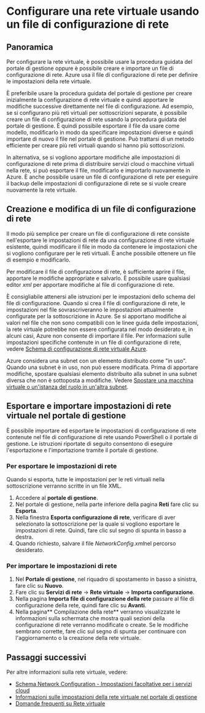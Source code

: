 <properties 
	pageTitle="Configurare una rete virtuale usando un file di configurazione di rete" 
	description="Istruzioni per esportare e importare un file di configurazione di rete nel portale di gestione di Azure per creare o modificare reti virtuali." 
	services="virtual-network" 
	documentationCenter="" 
	authors="cherylmc" 
	manager="adinah" 
	editor="tysonn"/>

<tags
	ms.service="virtual-network"
	ms.devlang="na"
	ms.topic="article"
	ms.tgt_pltfrm="na"
	ms.workload="infrastructure-services" 
	ms.date="07/09/2015"
	ms.author="cherylmc"/>

# Configurare una rete virtuale usando un file di configurazione di rete

## Panoramica

Per configurare la rete virtuale, è possibile usare la procedura guidata del portale di gestione oppure è possibile creare e importare un file di configurazione di rete. Azure usa il file di configurazione di rete per definire le impostazioni della rete virtuale.

È preferibile usare la procedura guidata del portale di gestione per creare inizialmente la configurazione di rete virtuale e quindi apportare le modifiche successive direttamente nel file di configurazione. Ad esempio, se si configurano più reti virtuali per sottoscrizioni separate, è possibile creare un file di configurazione di rete usando la procedura guidata del portale di gestione. È quindi possibile esportare il file da usare come modello, modificarlo in modo da specificare impostazioni diverse e quindi importare di nuovo il file nel portale di gestione. Può trattarsi di un metodo efficiente per creare più reti virtuali quando si hanno più sottoscrizioni.

In alternativa, se si vogliono apportare modifiche alle impostazioni di configurazione di rete prima di distribuire servizi cloud o macchine virtuali nella rete, si può esportare il file, modificarlo e importarlo nuovamente in Azure. È anche possibile usare un file di configurazione di rete per eseguire il backup delle impostazioni di configurazione di rete se si vuole creare nuovamente la rete virtuale.

## Creazione e modifica di un file di configurazione di rete 
Il modo più semplice per creare un file di configurazione di rete consiste nell'esportare le impostazioni di rete da una configurazione di rete virtuale esistente, quindi modificare il file in modo da contenere le impostazioni che si vogliono configurare per le reti virtuali. È anche possibile ottenere un file di esempio e modificarlo.

Per modificare il file di configurazione di rete, è sufficiente aprire il file, apportare le modifiche appropriate e salvarlo. È possibile usare qualsiasi editor *xml* per apportare modifiche al file di configurazione di rete.

È consigliabile attenersi alle istruzioni per le impostazioni dello schema del file di configurazione. Quando si crea il file di configurazione di rete, le impostazioni nel file sovrascriveranno le impostazioni attualmente configurate per la sottoscrizione in Azure. Se si apportano modifiche ai valori nel file che non sono compatibili con le linee guida delle impostazioni, la rete virtuale potrebbe non essere configurata nel modo desiderato e, in alcuni casi, Azure non consente di importare il file. Per informazioni sulle impostazioni specifiche contenute in un file di configurazione di rete, vedere [Schema di configurazione di rete virtuale Azure](https://msdn.microsoft.com/library/azure/jj157100.aspx).

Azure considera una subnet con un elemento distribuito come "in uso". Quando una subnet è in uso, non può essere modificata. Prima di apportare modifiche, spostare qualsiasi elemento distribuito alla subnet in una subnet diversa che non è sottoposta a modifiche. Vedere [Spostare una macchina virtuale o un'istanza del ruolo in un'altra subnet](virtual-networks-move-vm-role-to-subnet.md).



## Esportare e importare impostazioni di rete virtuale nel portale di gestione  
È possibile importare ed esportare le impostazioni di configurazione di rete contenute nel file di configurazione di rete usando PowerShell o il portale di gestione. Le istruzioni riportate di seguito consentono di eseguire l'esportazione e l'importazione tramite il portale di gestione.

### Per esportare le impostazioni di rete
Quando si esporta, tutte le impostazioni per le reti virtuali nella sottoscrizione verranno scritte in un file XML.

1. Accedere al **portale di gestione**.
2. Nel portale di gestione, nella parte inferiore della pagina **Reti** fare clic su **Esporta**. 
3. Nella finestra **Esporta configurazione di rete**, verificare di aver selezionato la sottoscrizione per la quale si vogliono esportare le impostazioni di rete. Quindi, fare clic sul segno di spunta in basso a destra. 
4. Quando richiesto, salvare il file *NetworkConfig.xml*nel percorso desiderato.


### Per importare le impostazioni di rete

1. Nel **Portale di gestione**, nel riquadro di spostamento in basso a sinistra, fare clic su **Nuovo**.
2. Fare clic su **Servizi di rete** -> **Rete virtuale** -> **Importa configurazione**.
3. Nella pagina **Importa file di configurazione della rete** passare al file di configurazione della rete, quindi fare clic su **Avanti**.
4. Nella pagina** Compilazione della rete** verranno visualizzate le informazioni sulla schermata che mostra quali sezioni della configurazione di rete verranno modificate o create. Se le modifiche sembrano corrette, fare clic sul segno di spunta per continuare con l'aggiornamento o la creazione della rete virtuale. 


## Passaggi successivi
Per altre informazioni sulla rete virtuale, vedere:

-  [Schema Network Configuration - Impostazioni facoltative per i servizi cloud](https://msdn.microsoft.com/library/azure/jj156091.aspx)
-  [Informazioni sulle impostazioni della rete virtuale nel portale di gestione](https://msdn.microsoft.com/library/azure/jj156074.aspx)
-  [Domande frequenti su Rete virtuale](https://msdn.microsoft.com/library/azure/dn133803.aspx)





 

<!---HONumber=July15_HO4-->